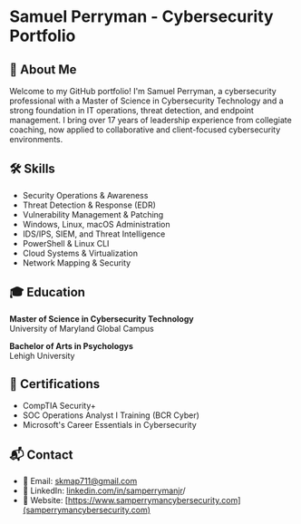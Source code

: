 # Samuel Perryman - Cybersecurity Portfolio

## 👋 About Me

Welcome to my GitHub portfolio! I'm Samuel Perryman, a cybersecurity professional with a Master of Science in Cybersecurity Technology and a strong foundation in IT operations, threat detection, and endpoint management. I bring over 17 years of leadership experience from collegiate coaching, now applied to collaborative and client-focused cybersecurity environments.



## 🛠️ Skills

* Security Operations \& Awareness
* Threat Detection \& Response (EDR)
* Vulnerability Management \& Patching
* Windows, Linux, macOS Administration
* IDS/IPS, SIEM, and Threat Intelligence
* PowerShell \& Linux CLI
* Cloud Systems \& Virtualization
* Network Mapping \& Security



## 🎓 Education

**Master of Science in Cybersecurity Technology**  
University of Maryland Global Campus

**Bachelor of Arts in Psychologys**  
Lehigh University



## 📜 Certifications

* CompTIA Security+
* SOC Operations Analyst I Training (BCR Cyber)
* Microsoft's Career Essentials in Cybersecurity




## 📬 Contact

* 📧 Email: [skmap711@gmail.com](mailto:skmap711@gmail.com)
* 🔗 LinkedIn: [linkedin.com/in/samperrymanjr](https://www.linkedin.com/in/samperrymanjr)/
* 🔗 Website: [https://www.samperrymancybersecurity.com](samperrymancybersecurity.com)
